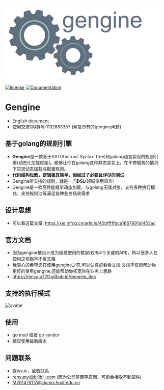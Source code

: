 <div align="center">
  <img src="gengine.png">
</div>

[![license](https://img.shields.io/badge/license-BSD-blue.svg)]()
[![Documentation](https://img.shields.io/badge/api-reference-blue.svg)](https://rencalo770.github.io/gengine_doc) 

# Gengine
- [English document](README.md)
- 使用交流QQ群号:1132683357 (解答所有的gengine问题)

## 基于golang的规则引擎
- **Gengine**是一款基于AST(Abstract Syntax Tree)和golang语言实现的规则引擎(动态化加载框架)。能够让你在golang这种静态语言上，在不停服务的情况下实现动态加载与配置规则。
- **代码结构松散，逻辑极其简单，但经过了必要且详尽的测试**
- Gengine所支持的规则，就是一门**DSL**(领域专用语言)
- Gengine是一款高性能框架动态加载，与golang无缝对接，支持多种执行模式、支持规则池等满足各种业务场景需求

## 设计思想
- 可以看这篇文章: https://xie.infoq.cn/article/40bfff1fbca1867991a1453ac

## 官方文档
- 因为gengine被设计成为极易使用的框架(仅有4个关键的API)，所以很多人在使用之前根本不看文档
- 我衷心的希望您在使用gengine之前,可以认真的看看文档.文档不仅能帮助你更好的使用gengine,还能帮助你拓宽你在业务上思路
- https://rencalo770.github.io/gengine_doc

## 支持的执行模式
 ![avatar](exe_model.jpg)

## 使用
- go mod 或者 go vendor
- 建议使用最新版本

## 问题联系
- 提issue，或者联系
- renyunyi@bilibili.com (因为公司屏蔽等原因，可能会接受不到邮件)
- M201476117@alumni.hust.edu.cn